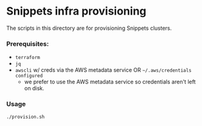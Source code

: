 # Snippets infra provisioning

The scripts in this directory are for provisioning Snippets clusters.

### Prerequisites:

- `terraform`
- `jq`
- `awscli` w/ creds via the AWS metadata service OR `~/.aws/credentials configured`
	- we prefer to use the AWS metadata service so credentials aren't left on disk.


### Usage

```
./provision.sh
```
